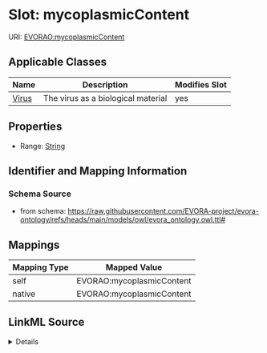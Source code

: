 

# Slot: mycoplasmicContent



URI: [EVORAO:mycoplasmicContent](https://raw.githubusercontent.com/EVORA-project/evora-ontology/refs/heads/main/models/owl/evora_ontology.owl.ttl#mycoplasmicContent)



<!-- no inheritance hierarchy -->





## Applicable Classes

| Name | Description | Modifies Slot |
| --- | --- | --- |
| [Virus](Virus.md) | The virus as a biological material |  yes  |







## Properties

* Range: [String](String.md)





## Identifier and Mapping Information







### Schema Source


* from schema: https://raw.githubusercontent.com/EVORA-project/evora-ontology/refs/heads/main/models/owl/evora_ontology.owl.ttl#




## Mappings

| Mapping Type | Mapped Value |
| ---  | ---  |
| self | EVORAO:mycoplasmicContent |
| native | EVORAO:mycoplasmicContent |




## LinkML Source

<details>
```yaml
name: mycoplasmicContent
from_schema: https://raw.githubusercontent.com/EVORA-project/evora-ontology/refs/heads/main/models/owl/evora_ontology.owl.ttl#
rank: 1000
alias: mycoplasmicContent
domain_of:
- Virus
range: string

```
</details>